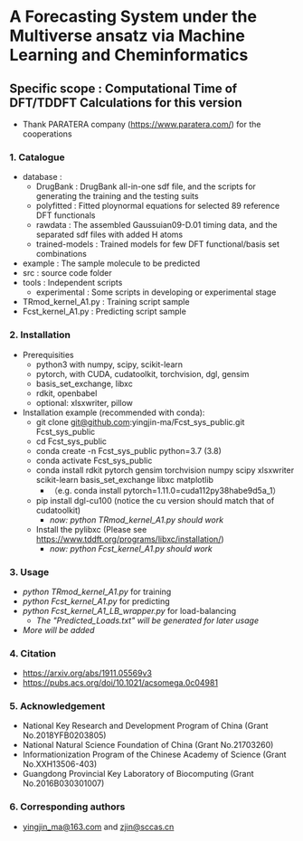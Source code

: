 # A Forecasting System under the Multiverse ansatz via Machine Learning and Cheminformatics

## Specific scope : Computational Time of DFT/TDDFT Calculations for this version
  - Thank PARATERA company (https://www.paratera.com/) for the cooperations

### 1. Catalogue
  - database : 
    - DrugBank : DrugBank all-in-one sdf file, and the scripts for generating the training and the testing suits
    - polyfitted : Fitted ploynormal equations for selected 89 reference DFT functionals
    - rawdata : The assembled Gaussuian09-D.01 timing data, and the separated sdf files with added H atoms
    - trained-models : Trained models for few DFT functional/basis set combinations
  - example : The sample molecule to be predicted 
  - src : source code folder
  - tools : Independent scripts 
    - experimental : Some scripts in developing or experimental stage
  - TRmod_kernel_A1.py : Training script sample
  - Fcst_kernel_A1.py : Predicting script sample

### 2. Installation
  - Prerequisities
    - python3 with numpy, scipy, scikit-learn
    - pytorch, with CUDA, cudatoolkit, torchvision, dgl, gensim 
    - basis_set_exchange, libxc
    - rdkit, openbabel
    - optional: xlsxwriter, pillow
  - Installation example (recommended with conda):
    - git clone git@github.com:yingjin-ma/Fcst_sys_public.git Fcst_sys_public
    - cd Fcst_sys_public
    - conda create -n Fcst_sys_public python=3.7 (3.8)
    - conda activate Fcst_sys_public
    - conda install rdkit pytorch gensim torchvision numpy scipy xlsxwriter scikit-learn basis_set_exchange libxc matplotlib
      - （e.g. conda install pytorch=1.11.0=cuda112py38habe9d5a_1）
    - pip install dgl-cu100  (notice the cu version should match that of cudatoolkit)
      - *now: python TRmod_kernel_A1.py should work*
    - Install the pylibxc (Please see https://www.tddft.org/programs/libxc/installation/)
      - *now: python Fcst_kernel_A1.py should work*

### 3. Usage
  - *python TRmod_kernel_A1.py* for training
  - *python Fcst_kernel_A1.py* for predicting
  - *python Fcst_kernel_A1_LB_wrapper.py* for load-balancing
    - *The "Predicted_Loads.txt" will be generated for later usage*
  - *More will be added*
    
### 4. Citation
  - https://arxiv.org/abs/1911.05569v3
  - https://pubs.acs.org/doi/10.1021/acsomega.0c04981

### 5. Acknowledgement
  - National Key Research and Development Program of China (Grant No.2018YFB0203805)
  - National Natural Science Foundation of China (Grant No.21703260)
  - Informationization Program of the Chinese Academy of Science (Grant No.XXH13506-403)
  - Guangdong Provincial Key Laboratory of Biocomputing (Grant No.2016B030301007)

### 6. Corresponding authors
  - yingjin_ma@163.com and zjin@sccas.cn



